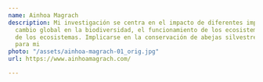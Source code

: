 ```yaml
---
name: Ainhoa Magrach
description: Mi investigación se centra en el impacto de diferentes impulsores del
  cambio global en la biodiversidad, el funcionamiento de los ecosistemas y los servicios
  de los ecosistemas. Implicarse en la conservación de abejas silvestres es importante
  para mi
photo: "/assets/ainhoa-magrach-01_orig.jpg"
url: https://www.ainhoamagrach.com/

---
```

